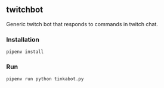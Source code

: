 ## twitchbot

Generic twitch bot that responds to commands in twitch chat. 

### Installation

```
pipenv install
```
### Run

```
pipenv run python tinkabot.py
```